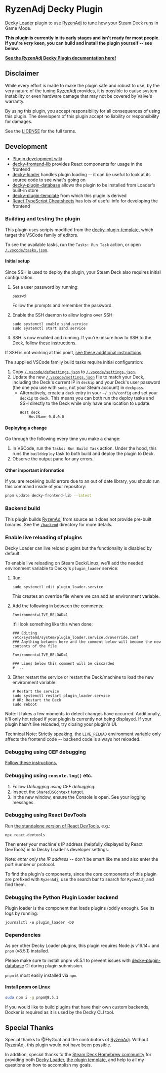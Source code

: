 # RyzenAdj Decky Plugin

[Decky Loader][decky-loader] plugin to use [RyzenAdj] to tune how your Steam Deck runs in Game Mode.

**This plugin is currently in its early stages and isn't ready for most people. If you're _very_ keen, you can build and install the plugin yourself -- see below.**

[**See the RyzenAdj Decky Plugin documentation here!**](https://xanderxaj.github.io/ryzenadj-decky-plugin/)

[decky-loader]: https://github.com/SteamDeckHomebrew/decky-loader
[ryzenadj]: https://github.com/FlyGoat/RyzenAdj

## Disclaimer

While every effort is made to make the plugin safe and robust to use, by the very nature of the tuning [RyzenAdj] provides, it is possible to cause system instability or even hardware damage that may not be covered by Valve's warranty.

By using this plugin, you accept responsibility for all consequences of using this plugin.
The developers of this plugin accept no liability or responsibility for damages.

See the [LICENSE](/LICENSE) for the full terms.

## Development

- [Plugin development wiki](https://wiki.deckbrew.xyz/en/user-guide/home#plugin-development)
- [decky-frontend-lib](https://github.com/SteamDeckHomebrew/decky-frontend-lib) provides React components for usage in the frontend
- [decky-loader] handles plugin loading -- it can be useful to look at its source code to see what's going on
- [decky-plugin-database] allows the plugin to be installed from Loader's built-in store
- [decky-plugin-template] from which this plugin is derived
- [React TypeScript Cheatsheets](https://react-typescript-cheatsheet.netlify.app/) has lots of useful info for developing the frontend

[decky-plugin-database]: https://github.com/SteamDeckHomebrew/decky-plugin-database
[decky-plugin-template]: https://github.com/SteamDeckHomebrew/decky-plugin-template

### Building and testing the plugin

This plugin uses scripts modified from the [decky-plugin-template], which target the VSCode family of editors.

To see the available tasks, run the `Tasks: Run Task` action, or open [`/.vscode/tasks.json`](/.vscode/tasks.json).

#### Initial setup

Since SSH is used to deploy the plugin, your Steam Deck also requires initial configuration:

1. Set a user password by running:

   ```shell
   passwd
   ```

   Follow the prompts and remember the password.

2. Enable the SSH daemon to allow logins over SSH:

   ```shell
   sudo systemctl enable sshd.service
   sudo systemctl start sshd.service
   ```

3. SSH is now enabled and running.
   If you're unsure how to SSH to the Deck, [follow these instructions][deck-ssh].

If SSH is not working at this point, [see these additional instructions][deck-ssh].

The supplied VSCode family build tasks require initial configuration:

1. Copy [`/.vscode/defsettings.json`](/.vscode/defsettings.json) to [`/.vscode/settings.json`](/.vscode/settings.json).
2. Update the new [`/.vscode/settings.json`](/.vscode/settings.json) file to match your Deck, including the Deck's current IP in `deckip` and your Deck's user password (the one you use with `sudo`, not your Steam account) in `deckpass`.
    - Alternatively, create a `deck` entry in your `~/.ssh/config` and set your `deckip` to `deck`.
        This means you can both run the deploy tasks and SSH directly to the Deck while only have one location to update.
        ```
        Host deck
            HostName 0.0.0.0
        ```

[deck-ssh]: https://gist.github.com/andygeorge/eee2825fa6446b629745ea92e862593a

#### Deploying a change

Go through the following every time you make a change:

1. In VSCode, run the `Tasks: Run Build Task` action.
   Under the hood, this runs the `builddeploy` task to both build and deploy the plugin to Deck.
2. Observe the output pane for any errors.

#### Other important information

If you are receiving build errors due to an out of date library, you should run this command inside of your repository:

```bash
pnpm update decky-frontend-lib --latest
```

### Backend build

This plugin builds [RyzenAdj] from source as it does not provide pre-built binaries.
See the [`/backend`](/backend/) directory for more details.

### Enable live reloading of plugins

Decky Loader can live reload plugins but the functionality is disabled by default.

To enable live reloading on Steam Deck/Linux, we'll add the needed environment variable to Decky's `plugin_loader` service:

1. Run:

   ```shell
   sudo systemctl edit plugin_loader.service
   ```

   This creates an override file where we can add an environment variable.

2. Add the following in between the comments:

   ```shell
   Environment=LIVE_RELOAD=1
   ```

   It'll look something like this when done:

   ```
   ### Editing /etc/systemd/system/plugin_loader.service.d/override.conf
   ### Anything between here and the comment below will become the new contents of the file

   Environment=LIVE_RELOAD=1

   ### Lines below this comment will be discarded
   # ...
   ```

3. Either restart the service or restart the Deck/machine to load the new environment variable:

   ```shell
   # Restart the service
   sudo systemctl restart plugin_loader.service
   # OR: Restart the Deck
   sudo reboot
   ```

Note: It takes a few moments to detect changes have occurred.
Additionally, it'll only hot reload if your plugin is currently not being displayed.
If your plugin hasn't live reloaded, try closing your plugin's UI.

Technical Note: Strictly speaking, the `LIVE_RELOAD` environment variable only affects the frontend code -- backend code is always hot reloaded.

### Debugging using CEF debugging

[Follow these instructions.](https://docs.deckthemes.com/CSSLoader/Cef_Debugger/)

### Debugging using `console.log()` etc.

1. Follow _Debugging using CEF debugging_.
2. Inspect the `SharedJSContext` target.
3. In the new window, ensure the Console is open. See your logging messages.

### Debugging using React DevTools

Run [the standalone version of React DevTools](https://github.com/facebook/react/tree/main/packages/react-devtools), e.g.:

```shell
npx react-devtools
```

Then enter your machine's IP address (helpfully displayed by React DevTools) in to Decky Loader's developer settings.

Note: _enter only the IP address_ -- don't be smart like me and also enter the port number or protocol.

To find the plugin's components, since the core components of this plugin are prefixed with `RyzenAdj`, use the search bar to search for `RyzenAdj` and find them.

### Debugging the Python Plugin Loader backend

Plugin loader is the component that loads plugins (oddly enough).
See its logs by running:

```shell
journalctl -u plugin_loader -b0
```

### Dependencies

As per other Decky Loader plugins, this plugin requires Node.js v16.14+ and `pnpm` (v8.5.1) installed.

Please make sure to install pnpm v8.5.1 to prevent issues with [decky-plugin-database] CI during plugin submission.

`pnpm` is most easily installed via `npm`.

#### Install pnpm on Linux

```bash
sudo npm i -g pnpm@8.5.1
```

If you would like to build plugins that have their own custom backends, Docker is required as it is used by the Decky CLI tool.

## Special Thanks

Special thanks to @FlyGoat and the contributors of [RyzenAdj].
Without [RyzenAdj], this plugin would not have been possible.

In addition, special thanks to the [Steam Deck Homebrew community][SteamDeckHomebrew] for providing both [Decky Loader][decky-loader], [the plugin template][decky-plugin-template], and help to all my questions on how to accomplish my goals.

[SteamDeckHomebrew]: https://github.com/SteamDeckHomebrew
